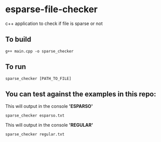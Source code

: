 # esparse-file-checker
c++ application to check if file is sparse or not

## To build
```
g++ main.cpp -o sparse_checker
```

## To run
```
sparse_checker [PATH_TO_FILE]
```

## You can test against the examples in this repo:

This will output in the console **'ESPARSO'**
```
sparse_checker esparso.txt
```

This will output in the console **'REGULAR'**
```
sparse_checker regular.txt
```
